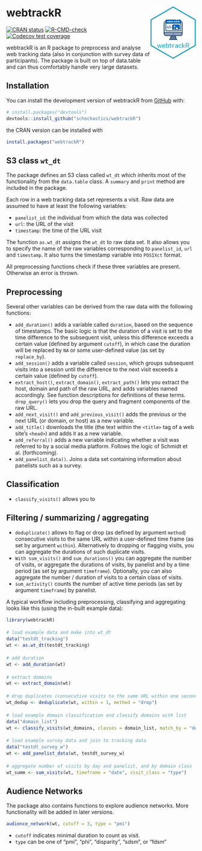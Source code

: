 
<!-- README.md is generated from README.Rmd. Please edit that file -->

# webtrackR <img src="man/figures/logo.png" width="120px" align="right"/>

<!-- badges: start -->

[![CRAN
status](https://www.r-pkg.org/badges/version/webtrackR)](https://CRAN.R-project.org/package=webtrackR)
[![R-CMD-check](https://github.com/schochastics/webtrackR/actions/workflows/R-CMD-check.yaml/badge.svg)](https://github.com/schochastics/webtrackR/actions/workflows/R-CMD-check.yaml)
[![Codecov test
coverage](https://codecov.io/gh/schochastics/webtrackR/branch/main/graph/badge.svg)](https://app.codecov.io/gh/schochastics/webtrackR?branch=main)
<!-- badges: end -->

webtrackR is an R package to preprocess and analyse web tracking data
(also in conjunction with survey data of participants). The package is
built on top of data.table and can thus comfortably handle very large
datasets.

## Installation

You can install the development version of webtrackR from
[GitHub](https://github.com/) with:

``` r
# install.packages("devtools")
devtools::install_github("schochastics/webtrackR")
```

the CRAN version can be installed with

``` r
install.packages("webtrackR")
```

## S3 class `wt_dt`

The package defines an S3 class called `wt_dt` which inherits most of
the functionality from the `data.table` class. A `summary` and `print`
method are included in the package.

Each row in a web tracking data set represents a visit. Raw data are
assumed to have at least the following variables:

-   `panelist_id`: the individual from which the data was collected
-   `url`: the URL of the visit
-   `timestamp`: the time of the URL visit

The function `as.wt_dt` assigns the `wt_dt` to raw data set. It also
allows you to specify the name of the raw variables corresponding to
`panelist_id`, `url` and `timestamp`. It also turns the timestamp
variable into `POSIXct` format.

All preprocessing functions check if these three variables are present.
Otherwise an error is thrown.

## Preprocessing

Several other variables can be derived from the raw data with the
following functions:

-   `add_duration()` adds a variable called `duration`, based on the
    sequence of timestamps. The basic logic is that the duration of a
    visit is set to the time difference to the subsequent visit, unless
    this difference exceeds a certain value (defined by argument
    `cutoff`), in which case the duration will be replaced by `NA` or
    some user-defined value (as set by `replace_by`).
-   `add_session()` adds a variable called `session`, which groups
    subsequent visits into a session until the difference to the next
    visit exceeds a certain value (defined by `cutoff`).
-   `extract_host()`, `extract_domain()`, `extract_path()` lets you
    extract the host, domain and path of the raw URL, and adds variables
    named accordingly. See function descriptions for definitions of
    these terms. `drop_query()` lets you drop the query and fragment
    components of the raw URL.
-   `add_next_visit()` and `add_previous_visit()` adds the previous or
    the next URL (or domain, or host) as a new variable.
-   `add_title()` downloads the title (the text within the `<title>` tag
    of a web site’s `<head>`) and adds it as a new variable.
-   `add_referral()` adds a new variable indicating whether a visit was
    referred to by a social media platform. Follows the logic of Schmidt
    et al. (forthcoming).
-   `add_panelist_data()`. Joins a data set containing information about
    panelists such as a survey.

## Classification

-   `classify_visits()` allows you to

## Filtering / summarizing / aggregating

-   `deduplicate()` allows to flag or drop (as defined by argument
    `method`) consecutive visits to the same URL within a user-defined
    time frame (as set by argument `within`). Alternatively to dropping
    or flagging visits, you can aggregate the durations of such
    duplicate visits.
-   `With sum_visits()` and `sum_durations()` you can aggregate the
    number of visits, or aggregate the durations of visits, by panelist
    and by a time period (as set by argument `timeframe`). Optionally,
    you can also aggregate the number / duration of visits to a certain
    class of visits.
-   `sum_activity()` counts the number of active time periods (as set by
    argument `timeframe`) by panelist.

A typical workflow including preprocessing, classifying and aggregating
looks like this (using the in-built example data):

``` r
library(webtrackR)

# load example data and make into wt_dt
data("testdt_tracking")
wt <- as.wt_dt(testdt_tracking)

# add duration
wt <- add_duration(wt)

# extract domains
wt <- extract_domain(wt)

# drop duplicates (consecutive visits to the same URL within one second)
wt_dedup <- deduplicate(wt, within = 1, method = "drop")

# load example domain classification and classify domains with list
data("domain_list")
wt <- classify_visits(wt_domains, classes = domain_list, match_by = "domain")

# load example survey data and join to tracking data
data("testdt_survey_w")
wt <- add_panelist_data(wt, testdt_survey_w)

# aggregate number of visits by day and panelist, and by domain class
wt_summ <- sum_visits(wt, timeframe = "date", visit_class = "type")
```

## Audience Networks

The package also contains functions to explore audience networks. More
functionality will be added in later versions.

``` r
audience_network(wt, cutoff = 3, type = "pmi")
```

-   `cutoff` indicates minimal duration to count as visit.
-   `type` can be one of “pmi”, “phi”, “disparity”, “sdsm”, or “fdsm”

<!-- ### Ideology

Top 500 Bakshy scores are available in the package

``` r
data("bakshy")
``` -->
